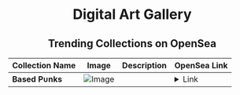 <div align="center">

# Digital Art Gallery

## Trending Collections on OpenSea

| Collection Name                       | Image                                                                                     | Description                       | OpenSea Link                                                                                          |
|---------------------------------------|-------------------------------------------------------------------------------------------|-----------------------------------|--------------------------------------------------------------------------------------------------------|
| **Bаsed Pᴜnks** | ![Image](https://i.seadn.io/s/raw/files/14eda457d2718dd583ca6446db5643f5.png?w=500&auto=format?w=200&auto=format) |  | <details><summary>Link</summary>[Bаsed Pᴜnks](https://opensea.io/collection/based-punks-179)</details> |

</div>